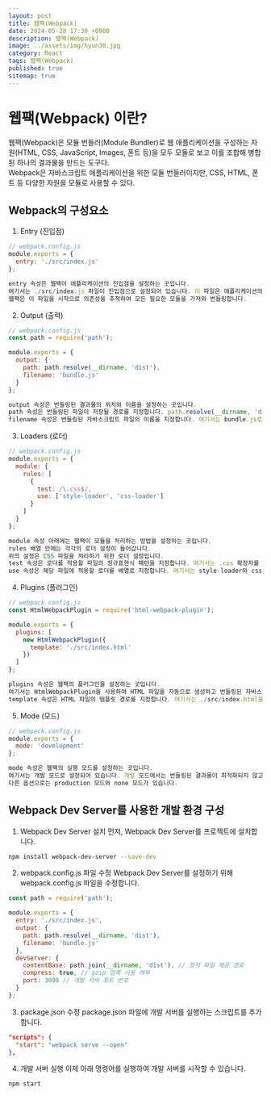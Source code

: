 ```yaml
---
layout: post
title: 웹팩(Webpack)
date: 2024-05-28 17:30 +0900
description: 웹팩(Webpack)
image: ../assets/img/hyun30.jpg
category: React
tags: 웹팩(Webpack)
published: true
sitemap: true
---
```


# 웹팩(Webpack) 이란?

웹팩(Webpack)은 모듈 번들러(Module Bundler)로 웹 애플리케이션을 구성하는 자원(HTML, CSS, JavaScript, Images, 폰트 등)을 모두 모듈로 보고 이를 조합해 병합된 하나의 결과물을 만드는 도구다.<br>
Webpack은 자바스크립트 애플리케이션을 위한 모듈 번들러이지만, CSS, HTML, 폰트 등 다양한 자원을 모듈로 사용할 수 있다.

## Webpack의 구성요소

1. Entry (진입점)
````javascript
// webpack.config.js
module.exports = {
  entry: './src/index.js'
};

entry 속성은 웹팩이 애플리케이션의 진입점을 설정하는 곳입니다.
여기서는 ./src/index.js 파일이 진입점으로 설정되어 있습니다. 이 파일은 애플리케이션의 시작점이 됩니다.
웹팩은 이 파일을 시작으로 의존성을 추적하여 모든 필요한 모듈을 가져와 번들링합니다.
````

2. Output (출력)
````javascript
// webpack.config.js
const path = require('path');

module.exports = {
  output: {
    path: path.resolve(__dirname, 'dist'),
    filename: 'bundle.js'
  }
};

output 속성은 번들링된 결과물의 위치와 이름을 설정하는 곳입니다.
path 속성은 번들링된 파일이 저장될 경로를 지정합니다. path.resolve(__dirname, 'dist')는 현재 작업 디렉토리의 dist 폴더를 가리킵니다.
filename 속성은 번들링된 자바스크립트 파일의 이름을 지정합니다. 여기서는 bundle.js로 설정되어 있습니다.
````

3. Loaders (로더)
````javascript
// webpack.config.js
module.exports = {
  module: {
    rules: [
      {
        test: /\.css$/,
        use: ['style-loader', 'css-loader']
      }
    ]
  }
};

module 속성 아래에는 웹팩이 모듈을 처리하는 방법을 설정하는 곳입니다.
rules 배열 안에는 각각의 로더 설정이 들어갑니다.
위의 설정은 CSS 파일을 처리하기 위한 로더 설정입니다.
test 속성은 로더를 적용할 파일의 정규표현식 패턴을 지정합니다. 여기서는 .css 확장자를 가진 파일을 처리합니다.
use 속성은 해당 파일에 적용할 로더를 배열로 지정합니다. 여기서는 style-loader와 css-loader를 사용합니다.
````

4. Plugins (플러그인)
````javascript
// webpack.config.js
const HtmlWebpackPlugin = require('html-webpack-plugin');

module.exports = {
  plugins: [
    new HtmlWebpackPlugin({
      template: './src/index.html'
    })
  ]
};

plugins 속성은 웹팩의 플러그인을 설정하는 곳입니다.
여기서는 HtmlWebpackPlugin을 사용하여 HTML 파일을 자동으로 생성하고 번들링된 자바스크립트 파일에 추가합니다.
template 속성은 HTML 파일의 템플릿 경로를 지정합니다. 여기서는 ./src/index.html을 사용합니다.
````

5. Mode (모드)
````javascript
// webpack.config.js
module.exports = {
  mode: 'development'
};

mode 속성은 웹팩의 실행 모드를 설정하는 곳입니다.
여기서는 개발 모드로 설정되어 있습니다. 개발 모드에서는 번들링된 결과물이 최적화되지 않고 디버깅이 용이합니다.
다른 옵션으로는 production 모드와 none 모드가 있습니다.
````

## Webpack Dev Server를 사용한 개발 환경 구성

1. Webpack Dev Server 설치
먼저, Webpack Dev Server를 프로젝트에 설치합니다.

````bash
npm install webpack-dev-server --save-dev
````
2. webpack.config.js 파일 수정
Webpack Dev Server를 설정하기 위해 webpack.config.js 파일을 수정합니다.

````javascript
const path = require('path');

module.exports = {
  entry: './src/index.js',
  output: {
    path: path.resolve(__dirname, 'dist'),
    filename: 'bundle.js'
  },
  devServer: {
    contentBase: path.join(__dirname, 'dist'), // 정적 파일 제공 경로
    compress: true, // gzip 압축 사용 여부
    port: 3000 // 개발 서버 포트 번호
  }
};
````

3. package.json 수정
package.json 파일에 개발 서버를 실행하는 스크립트를 추가합니다.

````json
"scripts": {
  "start": "webpack serve --open"
},
````

4. 개발 서버 실행
이제 아래 명령어를 실행하여 개발 서버를 시작할 수 있습니다.

````bash
npm start
````
